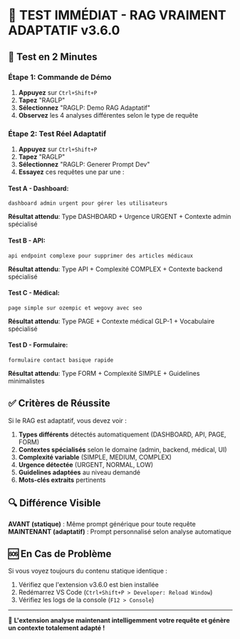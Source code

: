 # 🧪 TEST IMMÉDIAT - RAG VRAIMENT ADAPTATIF v3.6.0

## 🚀 Test en 2 Minutes

### Étape 1: Commande de Démo
1. **Appuyez** sur `Ctrl+Shift+P`
2. **Tapez** "RAGLP" 
3. **Sélectionnez** "RAGLP: Demo RAG Adaptatif"
4. **Observez** les 4 analyses différentes selon le type de requête

### Étape 2: Test Réel Adaptatif  
1. **Appuyez** sur `Ctrl+Shift+P`
2. **Tapez** "RAGLP"
3. **Sélectionnez** "RAGLP: Generer Prompt Dev"
4. **Essayez** ces requêtes une par une :

#### Test A - Dashboard:
```
dashboard admin urgent pour gérer les utilisateurs
```
**Résultat attendu**: Type DASHBOARD + Urgence URGENT + Contexte admin spécialisé

#### Test B - API:
```
api endpoint complexe pour supprimer des articles médicaux 
```
**Résultat attendu**: Type API + Complexité COMPLEX + Contexte backend spécialisé

#### Test C - Médical:
```
page simple sur ozempic et wegovy avec seo
```
**Résultat attendu**: Type PAGE + Contexte médical GLP-1 + Vocabulaire spécialisé

#### Test D - Formulaire:
```
formulaire contact basique rapide
```
**Résultat attendu**: Type FORM + Complexité SIMPLE + Guidelines minimalistes

## ✅ Critères de Réussite

Si le RAG est adaptatif, vous devez voir :

1. **Types différents** détectés automatiquement (DASHBOARD, API, PAGE, FORM)
2. **Contextes spécialisés** selon le domaine (admin, backend, médical, UI)  
3. **Complexité variable** (SIMPLE, MEDIUM, COMPLEX)
4. **Urgence détectée** (URGENT, NORMAL, LOW)
5. **Guidelines adaptées** au niveau demandé
6. **Mots-clés extraits** pertinents

## 🔍 Différence Visible

**AVANT (statique)** : Même prompt générique pour toute requête
**MAINTENANT (adaptatif)** : Prompt personnalisé selon analyse automatique

## 🆘 En Cas de Problème

Si vous voyez toujours du contenu statique identique :
1. Vérifiez que l'extension v3.6.0 est bien installée
2. Redémarrez VS Code (`Ctrl+Shift+P > Developer: Reload Window`)
3. Vérifiez les logs de la console (`F12 > Console`)

---

🎯 **L'extension analyse maintenant intelligemment votre requête et génère un contexte totalement adapté !**

